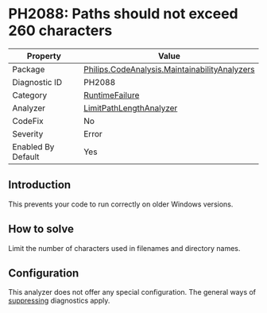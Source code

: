 # PH2088: Paths should not exceed 260 characters

| Property | Value  |
|--|--|
| Package | [Philips.CodeAnalysis.MaintainabilityAnalyzers](https://www.nuget.org/packages/Philips.CodeAnalysis.MaintainabilityAnalyzers) |
| Diagnostic ID | PH2088 |
| Category  | [RuntimeFailure](../RuntimeFailure.md) |
| Analyzer | [LimitPathLengthAnalyzer](https://github.com/philips-software/roslyn-analyzers/blob/master/Philips.CodeAnalysis.MaintainabilityAnalyzers/RuntimeFailure/LimitPathLengthAnalyzer.cs)
| CodeFix  | No |
| Severity | Error |
| Enabled By Default | Yes |

## Introduction

This prevents your code to run correctly on older Windows versions.

## How to solve

Limit the number of characters used in filenames and directory names.

## Configuration

This analyzer does not offer any special configuration. The general ways of [suppressing](https://learn.microsoft.com/en-us/dotnet/fundamentals/code-analysis/suppress-warnings) diagnostics apply.
